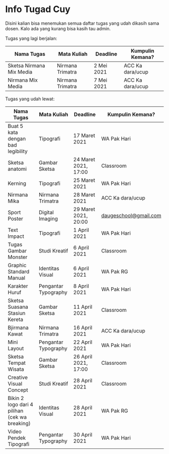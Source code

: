 # Info Tugad Cuy
Disini kalian bisa menemukan semua daftar tugas yang udah dikasih sama dosen. Kalo ada yang kurang bisa kasih tau admin.

Tugas yang lagi berjalan:

| Nama Tugas               | Mata Kuliah      | Deadline   | Kumpulin Kemana? |
| ------------------------ | ---------------- | ---------- | ---------------- |
| Sketsa Nirmana Mix Media | Nirmana Trimatra | 2 Mei 2021 | ACC Ka dara/ucup |
| Nirmana Mix Media        | Nirmana Trimatra | 7 Mei 2021 | ACC Ka dara/ucup |

Tugas yang udah lewat:

| Nama Tugas                                    | Mata Kuliah          | Deadline             | Kumpulin Kemana?      |
| --------------------------------------------- | -------------------- | -------------------- | --------------------- |
| Buat 5 kata dengan bad legibility             | Tipografi            | 17 Maret 2021        | WA Pak Hari           |
| Sketsa anatomi                                | Gambar Sketsa        | 24 Maret 2021, 17:00 | Classroom             |
| Kerning                                       | Tipografi            | 25 Maret 2021        | WA Pak Hari           |
| Nirmana Mika                                  | Nirmana Trimatra     | 28 Maret 2021        | ACC Ka dara/ucup      |
| Sport Poster                                  | Digital Imaging      | 29 Maret 2021, 20:00 | daugeschool@gmail.com |
| Text Impact                                   | Tipografi            | 1 April 2021         | WA Pak Hari           |
| Tugas Gambar Monster                          | Studi Kreatif        | 6 April 2021         | Classroom             |
| Graphic Standard Manual                       | Identitas Visual     | 6 April 2021         | WA Pak RG             |
| Karakter Huruf                                | Pengantar Typography | 8 April 2021         | WA Pak Hari           |
| Sketsa Suasana Stasiun Kereta                 | Gambar Sketsa        | 11 April 2021        | Classroom             |
| Bjirmana Kawat                                | Nirmana Trimatra     | 16 April 2021        | ACC Ka dara/ucup      |
| Mini Layout                                   | Pengantar Typography | 22 April 2021        | WA Pak Hari           |
| Sketsa Tempat Wisata                          | Gambar Sketsa        | 26 April 2021, 17:00 | Classroom             |
| Creative Visual Concept                       | Studi Kreatif        | 28 April 2021        | Classroom             |
| Bikin 2 logo dari 4 pilihan (cek wa breaking) | Identitas Visual     | 28 April 2021        | WA Pak RG             |
| Video Pendek Tipografi                        | Pengantar Typography | 30 April 2021        | WA Pak Hari           |

